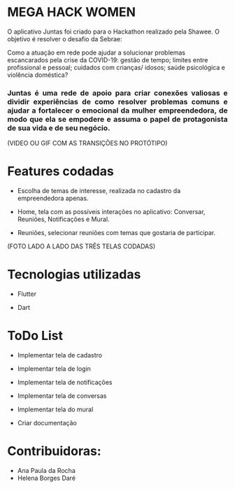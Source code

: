 # MEGA HACK WOMEN

O aplicativo Juntas foi criado para o Hackathon realizado pela Shawee. O objetivo é resolver o desafio da Sebrae: 

Como a atuação em rede pode ajudar a solucionar problemas escancarados pela crise da COVID-19: gestão de tempo; limites entre profissional e pessoal; cuidados com crianças/ idosos; saúde psicológica e violência doméstica?

### <p align=justify> Juntas é uma rede de apoio para criar conexões valiosas e dividir experiências de como resolver problemas comuns e ajudar a fortalecer o emocional da mulher empreendedora, de modo que ela se empodere e assuma o papel de protagonista de sua vida e de seu negócio. </p>

(VIDEO OU GIF COM AS TRANSIÇÕES NO PROTÓTIPO)



# Features codadas

* Escolha de temas de interesse, realizada no cadastro da empreendedora apenas.

* Home, tela com as possíveis interações no aplicativo: Conversar, Reuniões, Notificações e Mural.

* Reuniões, selecionar reuniões com temas que gostaria de participar.

(FOTO LADO A LADO DAS TRÊS TELAS CODADAS)


# Tecnologias utilizadas

* Flutter

* Dart

# ToDo List

* Implementar tela de cadastro

* Implementar tela de login

* Implementar tela de notificações

* Implementar tela de conversas

* Implementar tela do mural

* Criar documentação

# Contribuidoras:

* Ana Paula da Rocha
* Helena Borges Daré


